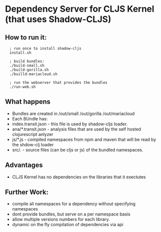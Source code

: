 # Dependency Server for CLJS Kernel (that uses Shadow-CLJS)


## How to run it:

```
  ; run once to install shadow-cljs
  install.sh 

  ; build bundles:
  ./build-small.sh
  ./build-gorilla.sh
  ./builld-mariacloud.sh

  ; run the webserver that provides the bundles
  ./run-web.sh

```

## What happens

- Bundles are created in /out/small  /out/gorilla /out/mariacloud 
- Each BUndle has:
- index.transit.json - this file is used by shadow-cljs loader.
- ana/*.transit.json  - analysis files that are used by the self hosted clojurescript anlyzer
- js/*.js - compiled namespaces from npm and maven that will be read by the shdow-clj loader 
- src/*.* - source files (can be cljs or js) of the bundled namespaces.

## Advantages

- CLJS Kernel has no dependencies on the libraries that it exectutes


## Further Work:

- compile all namespaces for a dependency without specifying namespaces
- dont provide bundles, but serve on a per namespace basis
- allow multiple versions numbers for each library.
- dynamic on the fly compilation of dependencies via api

